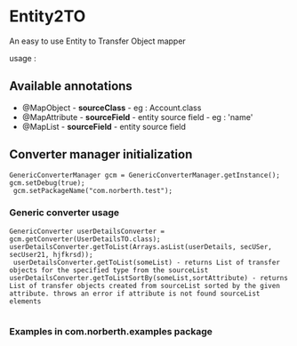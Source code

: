 # Entity2TO

An easy to use Entity to Transfer Object mapper


usage : 

<h2>Available annotations </h2>
<ul>
<li> @MapObject - <b>sourceClass</b> - eg : Account.class</li>
<li> @MapAttribute - <b>sourceField</b> - entity source field - eg : 'name'</li>
        <li> @MapList - <b>sourceField</b>  - entity source field </li>
</ul>

<h2>Converter manager initialization</h2>
        <code>GenericConverterManager gcm = GenericConverterManager.getInstance();</code><br/>
        <code>gcm.setDebug(true);</code><br/>
        <code> gcm.setPackageName("com.norberth.test"); </code><br/>

<h3> Generic converter usage </h3>
       <code>GenericConverter userDetailsConverter = gcm.getConverter(UserDetailsTO.class);</code><br/>
       <code>userDetailsConverter.getToList(Arrays.asList(userDetails, secUSer, secUser21, hjfkrsd));</code><br/>
       <code> <span>userDetailsConverter.getToList(someList) - returns List of transfer objects for the specified type from the sourceList </span></code><br/>
        <code><span>userDetailsConverter.getToListSortBy(someList,sortAttribute) - returns List of transfer objects created from sourceList sorted by the given attribute. throws an error if attribute is not found sourceList elements </span>
        </code><br/>
</code>

<h3>Examples in com.norberth.examples package</h3>
